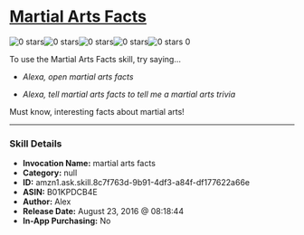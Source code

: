 # [Martial Arts Facts](http://alexa.amazon.com/#skills/amzn1.ask.skill.8c7f763d-9b91-4df3-a84f-df177622a66e)
![0 stars](../../images/ic_star_border_black_18dp_1x.png)![0 stars](../../images/ic_star_border_black_18dp_1x.png)![0 stars](../../images/ic_star_border_black_18dp_1x.png)![0 stars](../../images/ic_star_border_black_18dp_1x.png)![0 stars](../../images/ic_star_border_black_18dp_1x.png) 0

To use the Martial Arts Facts skill, try saying...

* *Alexa, open martial arts facts*

* *Alexa, tell martial arts facts to tell me a martial arts trivia*

Must know, interesting facts about martial arts!

***

### Skill Details

* **Invocation Name:** martial arts facts
* **Category:** null
* **ID:** amzn1.ask.skill.8c7f763d-9b91-4df3-a84f-df177622a66e
* **ASIN:** B01KPDCB4E
* **Author:** Alex
* **Release Date:** August 23, 2016 @ 08:18:44
* **In-App Purchasing:** No
